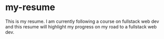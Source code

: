 # my-resume
This is my resume. I am currently following a course on fullstack web dev and this resume will highlight my progress on my road to a fullstack web dev.
